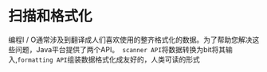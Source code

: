 # 扫描和格式化
编程I / O通常涉及到翻译成人们喜欢使用的整齐格式化的数据。为了帮助您解决这些问题，Java平台提供了两个API。` scanner API`将数据转换为bit将其输入,`formatting API`组装数据格式化成友好的，人类可读的形式